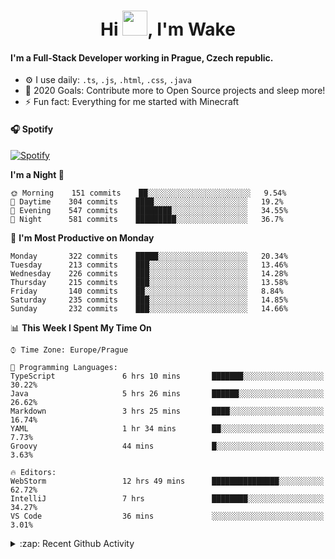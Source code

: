 <h1 align="center">Hi <img src="https://raw.githubusercontent.com/MrWakeCZ/MrWakeCZ/master/Hi.gif" width="40px" />, I'm Wake</h1>

#### I'm a Full-Stack Developer working in Prague, Czech republic.
- ⚙️ I use daily: `.ts`, `.js`, `.html`, `.css`, `.java`
- 🥅 2020 Goals: Contribute more to Open Source projects and sleep more!
- ⚡ Fun fact: Everything for me started with Minecraft

#### 🎧 Spotify
[![Spotify](https://novatorem-delta-eight.vercel.app/api/spotify)](https://open.spotify.com/user/wakeecz)

<!--START_SECTION:waka-->
**I'm a Night 🦉** 

```text
🌞 Morning    151 commits    ██░░░░░░░░░░░░░░░░░░░░░░░   9.54% 
🌆 Daytime    304 commits    ████░░░░░░░░░░░░░░░░░░░░░   19.2% 
🌃 Evening    547 commits    ████████░░░░░░░░░░░░░░░░░   34.55% 
🌙 Night      581 commits    █████████░░░░░░░░░░░░░░░░   36.7%

```
📅 **I'm Most Productive on Monday** 

```text
Monday       322 commits    █████░░░░░░░░░░░░░░░░░░░░   20.34% 
Tuesday      213 commits    ███░░░░░░░░░░░░░░░░░░░░░░   13.46% 
Wednesday    226 commits    ███░░░░░░░░░░░░░░░░░░░░░░   14.28% 
Thursday     215 commits    ███░░░░░░░░░░░░░░░░░░░░░░   13.58% 
Friday       140 commits    ██░░░░░░░░░░░░░░░░░░░░░░░   8.84% 
Saturday     235 commits    ███░░░░░░░░░░░░░░░░░░░░░░   14.85% 
Sunday       232 commits    ███░░░░░░░░░░░░░░░░░░░░░░   14.66%

```


📊 **This Week I Spent My Time On** 

```text
⌚︎ Time Zone: Europe/Prague

💬 Programming Languages: 
TypeScript               6 hrs 10 mins       ███████░░░░░░░░░░░░░░░░░░   30.22% 
Java                     5 hrs 26 mins       ██████░░░░░░░░░░░░░░░░░░░   26.62% 
Markdown                 3 hrs 25 mins       ████░░░░░░░░░░░░░░░░░░░░░   16.74% 
YAML                     1 hr 34 mins        ██░░░░░░░░░░░░░░░░░░░░░░░   7.73% 
Groovy                   44 mins             █░░░░░░░░░░░░░░░░░░░░░░░░   3.63%

🔥 Editors: 
WebStorm                 12 hrs 49 mins      ███████████████░░░░░░░░░░   62.72% 
IntelliJ                 7 hrs               ████████░░░░░░░░░░░░░░░░░   34.27% 
VS Code                  36 mins             ░░░░░░░░░░░░░░░░░░░░░░░░░   3.01%

```


<!--END_SECTION:waka-->

<details>
  <summary>:zap: Recent Github Activity</summary>

<!--START_SECTION:activity-->
1. ❗️ Closed issue [#25](https://github.com//waked-cz/corgi/issues/25) in [waked-cz/corgi](https://github.com//waked-cz/corgi)
2. ❗️ Closed issue [#50](https://github.com//waked-cz/corgi/issues/50) in [waked-cz/corgi](https://github.com//waked-cz/corgi)
3. ❗️ Closed issue [#61](https://github.com//waked-cz/corgi/issues/61) in [waked-cz/corgi](https://github.com//waked-cz/corgi)
4. 🗣 Commented on [#61](https://github.com//waked-cz/corgi/issues/61) in [waked-cz/corgi](https://github.com//waked-cz/corgi)
5. ❗️ Opened issue [#87](https://github.com//waked-cz/corgi/issues/87) in [waked-cz/corgi](https://github.com//waked-cz/corgi)
<!--END_SECTION:activity-->

</details>
